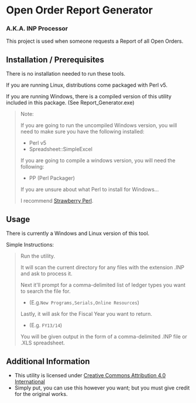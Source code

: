 # Open Order Report Generator
### A.K.A. INP Processor
This project is used when someone requests a Report of all Open Orders.

## Installation / Prerequisites
There is no installation needed to run these tools.

If you are running Linux, distributions come packaged with Perl v5. 

If you are running Windows, there is a compiled version of this utility included in this package. (See Report\_Generator.exe)

> Note:
>
> If you are going to run the uncompiled Windows version, you will need to make sure you have the following installed:
> * Perl v5
> * Spreadsheet::SimpleExcel
>
> If you are going to compile a windows version, you will need the following:
> * PP (Perl Packager)
>
> If you are unsure about what Perl to install for Windows...
>
> I recommend [Strawberry Perl](http://strawberryperl.com/ "Strawberry Perl").

## Usage
There is currently a Windows and Linux version of this tool.

Simple Instructions:

> Run the utility.
>
> It will scan the current directory for any files with the extension .INP and ask to process it.
>
> Next it'll prompt for a comma-delimited list of ledger types you want to search the file for. 
> * (E.g.`New Programs,Serials,Online Resources`)
>
> Lastly, it will ask for the Fiscal Year you want to return.
> * (E.g. `FY13/14`)
>
> You will be given output in the form of a comma-delimited .INP file or .XLS spreadsheet.

## Additional Information
* This utility is licensed under [Creative Commons Attribution 4.0 International](http://creativecommons.org/license/by/4.0/ "CC BY 4.0")
* Simply put, you can use this however you want; but you must give credit for the original works.
